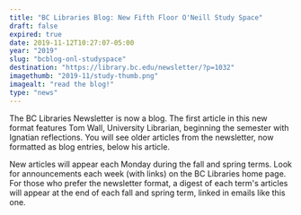 ```yaml
---
title: "BC Libraries Blog: New Fifth Floor O'Neill Study Space"
draft: false
expired: true
date: 2019-11-12T10:27:07-05:00
year: "2019"
slug: "bcblog-onl-studyspace"
destination: "https://library.bc.edu/newsletter/?p=1032"
imagethumb: "2019-11/study-thumb.png"
imagealt: "read the blog!"
type: "news"
---
```


The BC Libraries Newsletter is now a blog. The first article in this new format features Tom Wall, University Librarian, beginning the semester with Ignatian reflections. You will see older articles from the newsletter, now formatted as blog entries, below his article.

New articles will appear each Monday during the fall and spring terms. Look for announcements each week (with links) on the BC Libraries home page. For those who prefer the newsletter format, a digest of each term's articles will appear at the end of each fall and spring term, linked in emails like this one.
